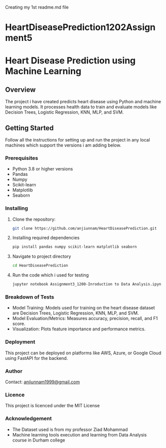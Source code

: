 Creating my 1st readme.md file 
# HeartDiseasePrediction1202Assignment5

# Heart Disease Prediction using Machine Learning

## Overview
The project i have created predicts heart disease using Python and machine learning models. It processes health data to train and evaluate models like Decision Trees, Logistic Regression, KNN, MLP, and SVM.

## Getting Started
Follow all the instructions for setting up and run the project in any local machines which support the versions i am adding below.

### Prerequisites
- Python 3.8 or higher versions
- Pandas
- Numpy
- Scikit-learn
- Matplotlib
- Seaborn

### Installing
1. Clone the repository:
   ```bash
   git clone https://github.com/anjiunnam/HeartDiseasePrediction.git
   
2. Installing required dependencies
   ```bash
   pip install pandas numpy scikit-learn matplotlib seaborn
   
3. Navigate to project directory
   ```bash
   cd HeartDiseasePrediction
   
4. Run the code which i used for testing 
   ```bash
   jupyter notebook Assignment3_1200-Inroduction to Data Analysis.ipynb

### Breakdown of Tests
   
   - Model Training: Models used for training on the heart disease dataset are Decision Trees, Logistic Regression, KNN, MLP, and SVM.
   - Model Evaluation/Metrics: Measures accuracy, precision, recall, and F1 score.
   - Visualization: Plots feature importance and performance metrics.

### Deployment
   This project can be deployed on platforms like AWS, Azure, or Google Cloud using FastAPI for    the backend.

### Author
   Contact: anjiunnam1999@gmail.com

### Licence
   This project is licenced under the MIT License

### Acknowledgement
   - The Dataset used is from my professor Ziad Mohammad
   - Machine learning tools execution and learning from Data Analysis course in Durham college

